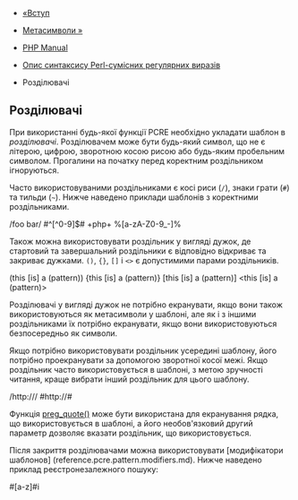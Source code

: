 - [«Вступ](regexp.introduction.md)
- [Метасимволи »](regexp.reference.meta.md)

- [PHP Manual](index.md)
- [Опис синтаксису Perl-сумісних регулярних
виразів](reference.pcre.pattern.syntax.md)
- Розділювачі

## Розділювачі

При використанні будь-якої функції PCRE необхідно укладати шаблон в
*розділювачі*. Розділювачем може бути будь-який символ, що не є
літерою, цифрою, зворотною косою рисою або будь-яким пробельним
символом. Прогалини на початку перед коректним роздільником ігноруються.

Часто використовуваними роздільниками є косі риси (`/`), знаки
грати (`#`) та тильди (`~`). Нижче наведено приклади шаблонів з
коректними роздільниками.

/foo bar/
#^[^0-9]$#
+php+
%[a-zA-Z0-9_-]%

Також можна використовувати роздільник у вигляді дужок, де стартовий та
завершальний роздільники є відповідно відкриває та
закриває дужками. `()`, `{}`, `[]` і `<>` є допустимими
парами роздільників.

(this [is] a (pattern))
{this [is] a (pattern)}
[this [is] a (pattern)]
<this [is] a (pattern)>

Розділювачі у вигляді дужок не потрібно екранувати, якщо вони також
використовуються як метасимволи у шаблоні, але як і з іншими роздільниками
їх потрібно екранувати, якщо вони використовуються безпосередньо як
символи.

Якщо потрібно використовувати роздільник усередині шаблону, його потрібно
проекранувати за допомогою зворотної косої межі. Якщо роздільник часто
використовується в шаблоні, з метою зручності читання, краще вибрати інший
роздільник для цього шаблону.

/http:\/\//
#http://#

Функція [preg_quote()](function.preg-quote.md) може бути використана
для екранування рядка, що використовується в шаблоні, а його необов'язковий
другий параметр дозволяє вказати роздільник, що використовується.

Після закриття розділювачами можна використовувати [модифікатори
шаблонов] (reference.pcre.pattern.modifiers.md). Нижче наведено приклад
реєстронезалежного пошуку:

#[a-z]#i
